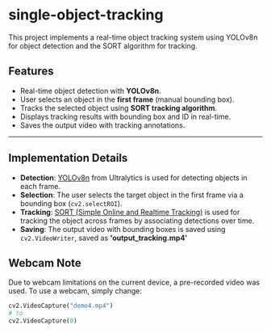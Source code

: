 # single-object-tracking
This project implements a real-time object tracking system using YOLOv8n for object detection and the SORT algorithm for tracking.

## Features
- Real-time object detection with **YOLOv8n**.
- User selects an object in the **first frame** (manual bounding box).
- Tracks the selected object using **SORT tracking algorithm**.
- Displays tracking results with bounding box and ID in real-time.
- Saves the output video with tracking annotations.

---

## Implementation Details

- **Detection**: [YOLOv8n](https://github.com/ultralytics/ultralytics) from Ultralytics is used for detecting objects in each frame.
- **Selection**: The user selects the target object in the first frame via a bounding box (`cv2.selectROI`).
- **Tracking**: [SORT (Simple Online and Realtime Tracking)](https://github.com/abewley/sort) is used for tracking the object across frames by associating detections over time.
- **Saving**: The output video with bounding boxes is saved using `cv2.VideoWriter`, saved as **'output_tracking.mp4'**

## Webcam Note
Due to webcam limitations on the current device, a pre-recorded video was used. To use a webcam, simply change:

```python
cv2.VideoCapture("demo4.mp4") 
# to 
cv2.VideoCapture(0)
